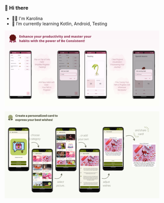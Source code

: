 ### 👋 Hi there 

- :blonde_woman: I'm Karolina 
- 🌱 I’m currently learning Kotlin, Android, Testing
  
![Be consistent](https://github.com/KarolinaWidz/Be-consistent/blob/main/photos/banner.png?raw=true)

![Best wishes](https://github.com/KarolinaWidz/Best-Wishes/blob/main/app_photos/Best%20wishes%20design.png?raw=true)
<!--
**KarolinaWidz/KarolinaWidz** is a ✨ _special_ ✨ repository because its `README.md` (this file) appears on your GitHub profile.

Here are some ideas to get you started:

- 🔭 I’m currently working on ...
- 🌱 I’m currently learning ...
- 👯 I’m looking to collaborate on ...
- 🤔 I’m looking for help with ...
- 💬 Ask me about ...
- 📫 How to reach me: ...
- 😄 Pronouns: ...
- ⚡ Fun fact: ...
-->
